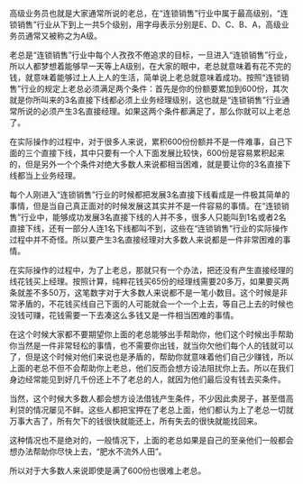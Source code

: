 高级业务员也就是大家通常所说的老总，在“连锁销售”行业中属于最高级别，“连锁销售”行业从下到上一共5个级别，用字母表示分别是E、D、C、B、A，高级业务员通常又被称之为A级。

老总是“连锁销售”行业中每个人孜孜不倦追求的目标，一旦进入“连锁销售”行业，所以人都梦想着能够早一天等上A级别，在大家的眼中，老总就意味着有花不完的钱，就意味着能够过上人上人的生活，简单说上老总就意味着成功。按照“连锁销售”行业的规定上老总必须满足两个条件：首先是你的份额要累加到600份，其次就是你所叫来的3名直接下线都必须上业务经理级别，这也就是“连锁销售”行业通常所说的必须产生3名直接经理。如果这两个条件都满足了，那么你就可以上老总了。

在实际操作的过程中，对于很多人来说，累积600份份额并不是一件难事，自己下面的三个直接下线，其中只要有一个人下面发展比较快，600份是容易累积起来的，但是另外一个个条件对绝大多数人来说都相当困难，就是要让你的3名直接下线都当上业务经理。

每个人刚进入“连锁销售”行业的时候都把发展3名直接下线看成是一件极其简单的事情，但是当自己真正面对的时候发展这其实并不是一件容易的事情。在“连锁销售”行业中，能够成功发展3名直接下线的人并不多，很多人只能叫到1名或者2名直接下线，还有一部分人连1名下线都叫不到，这些在“连锁销售”行业的实际操作过程中并不奇怪。所以要产生3名直接经理对大多数人来说都是一件非常困难的事情。

在实际操作的过程中，为了上老总，那就只有一个办法，把还没有产生直接经理的线花钱买上经理。按照计算，纯粹花钱买65份的经理线需要20多万，如果要买两条就差不多50万，这笔数字对于大多数人来说都不是一笔小数目。这个时候是非常矛盾的，不花钱买线自己下面的人可能就会一个一个上去，等自己上去的时候也没钱可赚，花钱需要一下去凑这么多钱又是一件相当困难的事情。

在这个时候大家都不要期望你上面的老总能够出手帮助你，他们这个时候出手帮助你当然是一件非常轻松的事情，也不需要你出钱，就当你欠他们每个人的钱就可以了，但是这个时候对他们来说也是矛盾的，帮助你就意味着他们自己少赚钱，所以上面的老总不但不会帮助你上老总，他们反而会想方设法阻扰你上去。所以在我们身边经常能见到好几千份还上不了老总的人，就因为他们最后没有钱去买条件。

当然，这个时候大多数人都会想方设法借钱产生条件，不少因此卖房子，甚至借高利贷的情况屡见不鲜。这些人都把宝押在了老总上面，他们都认为上了老总一切就万事大吉了，所有欠下的钱很快就能还上，所有失去的很快就能找回来。

这种情况也不是绝对的，一般情况下，上面的老总如果是自己的至亲他们一般都会想办法帮助你尽快上去，“肥水不流外人田”。

所以对于大多数人来说即使是满了600份也很难上老总。
